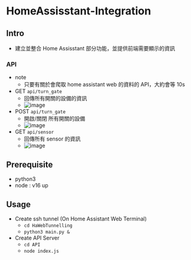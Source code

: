 # HomeAssisstant-Integration
## Intro
- 建立並整合 Home Assisstant 部分功能，並提供前端需要顯示的資訊
### API
- note
  - 只要有關於會爬取 home assistant web 的資料的 API，大約會等 10s 
- GET `api/turn_gate`
  - 回傳所有開關的設備的資訊
  - ![image](https://github.com/user-attachments/assets/20ff97fc-8095-42e7-bc2f-80f45e515238)
- POST `api/turn_gate`
  - 開啟/關閉 所有開關的設備
  - ![image](https://github.com/user-attachments/assets/132c630e-af7e-4e24-b256-ac00b431095d)
- GET `api/sensor`
  - 回傳所有 sensor 的資訊
  - ![image](https://github.com/user-attachments/assets/a269b246-e95f-43e5-ba97-4e7d5872d14c)
## Prerequisite
- python3
- node : v16 up
## Usage
- Create ssh tunnel (On Home Assistant Web Terminal)
  - `cd HaWebTunnelling`
  - `python3 main.py &`
- Create API Server
  - `cd API`
  - `node index.js`
